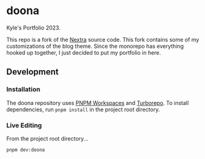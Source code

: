 # doona

Kyle's Portfolio 2023.

This repo is a fork of the [Nextra](https://nextra.site) source code. This fork
contains some of my customizations of the blog theme. Since the monorepo has
everything hooked up together, I just decided to put my portfolio in here.

## Development

### Installation

The doona repository uses [PNPM Workspaces](https://pnpm.io/workspaces) and
[Turborepo](https://github.com/vercel/turborepo). To install dependencies, run
`pnpm install` in the project root directory.

### Live Editing

From the project root directory...

```sh
pnpm dev:doona
```
